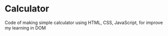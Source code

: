 # Calculator
Code of making simple calculator using HTML, CSS, JavaScript, for improve my learning in DOM
